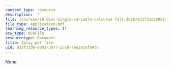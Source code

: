 ```yaml
---
content_type: resource
description: ''
file: /courses/18-01sc-single-variable-calculus-fall-2010/832f31d8b0d1397725c87e618c8fa9c6_eHJuAByQf5A.pdf
file_type: application/pdf
learning_resource_types: []
ocw_type: OCWFile
resourcetype: Document
title: 3play pdf file
uid: 832f31d8-b0d1-3977-25c8-7e618c8fa9c6
---
```

None

